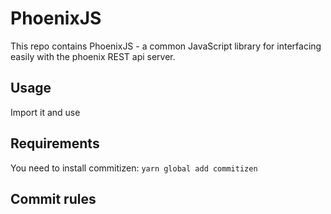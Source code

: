 # PhoenixJS

This repo contains PhoenixJS - a common JavaScript library for interfacing easily with the phoenix REST api server.

## Usage

Import it and use

## Requirements

You need to install commitizen: `yarn global add commitizen`

## Commit rules

